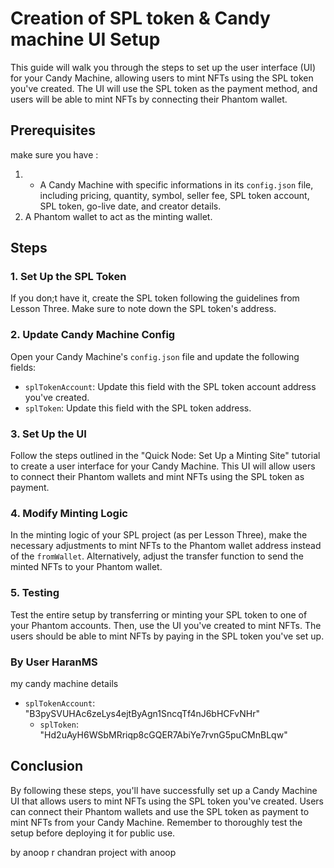 
# Creation of SPL token & Candy machine UI Setup

This guide will walk you through the steps to set up the user interface (UI) for your Candy Machine, allowing users to mint NFTs using the SPL token you've created. The UI will use the SPL token as the payment method, and users will be able to mint NFTs by connecting their Phantom wallet.

## Prerequisites

 make sure you have :

1.  - A  Candy Machine with specific informations in its `config.json` file, including pricing, quantity, symbol, seller fee, SPL token account, SPL token, go-live date, and creator details.
2. A Phantom wallet to act as the minting wallet.

## Steps

### 1. Set Up the SPL Token

If you don;t have it, create the SPL token following the guidelines from Lesson Three. Make sure to note down the SPL token's address.


### 2. Update Candy Machine Config

Open your Candy Machine's `config.json` file and update the following fields:

- `splTokenAccount`: Update this field with the SPL token account address you've created.
- `splToken`: Update this field with the SPL token address.

### 3. Set Up the UI

Follow the steps outlined in the "Quick Node: Set Up a Minting Site" tutorial to create a user interface for your Candy Machine. This UI will allow users to connect their Phantom wallets and mint NFTs using the SPL token as payment.

### 4. Modify Minting Logic

In the minting logic of your SPL project (as per Lesson Three), make the necessary adjustments to mint NFTs to the Phantom wallet address instead of the `fromWallet`. Alternatively, adjust the transfer function to send the minted NFTs to your Phantom wallet.

### 5. Testing

Test the entire setup by transferring or minting your SPL token to one of your Phantom accounts. Then, use the UI you've created to mint NFTs. The users should be able to mint NFTs by paying in the SPL token you've set up.

### By User HaranMS
my candy machine details
 - `splTokenAccount`: "B3pySVUHAc6zeLys4ejtByAgn1SncqTf4nJ6bHCFvNHr"
   - `splToken`: "Hd2uAyH6WSbMRriqp8cGQER7AbiYe7rvnG5puCMnBLqw"
## Conclusion

By following these steps, you'll have successfully set up a Candy Machine UI that allows users to mint NFTs using the SPL token you've created. Users can connect their Phantom wallets and use the SPL token as payment to mint NFTs from your Candy Machine. Remember to thoroughly test the setup before deploying it for public use.

by anoop r chandran
project with anoop
